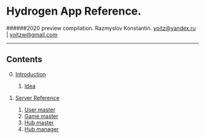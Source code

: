 # Hydrogen App Reference.
######2020 preview compilation.
Razmyslov Konstantin. <yoitz@yandex.ru> | <yoitzw@gmail.com>

---

## Contents

0. [Introduction](#/introduction/list)

    1. [Idea](#/introduction/idea)


0. [Server Reference](#/server/list)

    1. [User master](#/server/usermaster)
    1. [Game master](#/server/gamemaster)
    1. [Hub master ](#/server/hubmaster)
    1. [Hub manager](#/server/hubmanager)